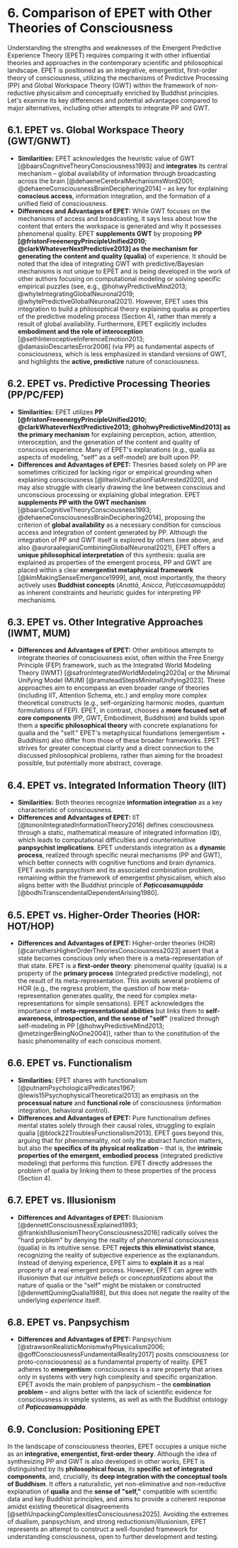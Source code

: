 # 6. Comparison of EPET with Other Theories of Consciousness

Understanding the strengths and weaknesses of the Emergent Predictive Experience Theory (EPET) requires comparing it with other influential theories and approaches in the contemporary scientific and philosophical landscape. EPET is positioned as an integrative, emergentist, first-order theory of consciousness, utilizing the mechanisms of Predictive Processing (PP) and Global Workspace Theory (GWT) within the framework of non-reductive physicalism and conceptually enriched by Buddhist principles. Let's examine its key differences and potential advantages compared to major alternatives, including other attempts to integrate PP and GWT.

## 6.1. EPET vs. Global Workspace Theory (GWT/GNWT)

*   **Similarities:** EPET acknowledges the heuristic value of GWT [@baarsCognitiveTheoryConsciousness1993] and **integrates** its central mechanism – global availability of information through broadcasting across the brain [@dehaeneCerebralMechanismsWord2001; @dehaeneConsciousnessBrainDeciphering2014] – as key for explaining **conscious access**, information integration, and the formation of a unified field of consciousness.
*   **Differences and Advantages of EPET:** While GWT focuses on the mechanisms of access and broadcasting, it says less about how the content that enters the workspace is generated and why it possesses phenomenal quality. EPET **supplements GWT** by proposing **PP [@fristonFreeenergyPrincipleUnified2010; @clarkWhateverNextPredictive2013] as the mechanism for generating the content and quality (qualia)** of experience. It should be noted that the idea of integrating GWT with predictive/Bayesian mechanisms is not unique to EPET and is being developed in the work of other authors focusing on computational modeling or solving specific empirical puzzles (see, e.g., @hohwyPredictiveMind2013; @whyteIntegratingGlobalNeuronal2019; @whytePredictiveGlobalNeuronal2021). However, EPET uses this integration to build a philosophical theory explaining qualia as properties of the predictive modeling process (Section 4), rather than merely a result of global availability. Furthermore, EPET explicitly includes **embodiment and the role of interoception** [@sethInteroceptiveInferenceEmotion2013; @damasioDescartesError2006] (via PP) as fundamental aspects of consciousness, which is less emphasized in standard versions of GWT, and highlights the **active, predictive** nature of consciousness.

## 6.2. EPET vs. Predictive Processing Theories (PP/PC/FEP)

*   **Similarities:** EPET utilizes **PP [@fristonFreeenergyPrincipleUnified2010; @clarkWhateverNextPredictive2013; @hohwyPredictiveMind2013] as the primary mechanism** for explaining perception, action, attention, interoception, and the generation of the content and quality of conscious experience. Many of EPET's explanations (e.g., qualia as aspects of modeling, "self" as a self-model) are built upon PP.
*   **Differences and Advantages of EPET:** Theories based solely on PP are sometimes criticized for lacking rigor or empirical grounding when explaining consciousness [@litwinUnificationFiatArrested2020], and may also struggle with clearly drawing the line between conscious and unconscious processing or explaining global integration. EPET **supplements PP with the GWT mechanism** [@baarsCognitiveTheoryConsciousness1993; @dehaeneConsciousnessBrainDeciphering2014], proposing the criterion of **global availability** as a necessary condition for conscious access and integration of content generated by PP. Although the integration of PP and GWT itself is explored by others (see above, and also @auroraalegianiCombiningGlobalNeuronal2021), EPET offers a **unique philosophical interpretation** of this synthesis: qualia are explained as properties of the emergent process, PP and GWT are placed within a clear **emergentist metaphysical framework** [@kimMakingSenseEmergence1999], and, most importantly, the theory actively uses **Buddhist concepts** (*Anattā*, *Anicca*, *Paṭiccasamuppāda*) as inherent constraints and heuristic guides for interpreting PP mechanisms.

## 6.3. EPET vs. Other Integrative Approaches (IWMT, MUM)

*   **Differences and Advantages of EPET:** Other ambitious attempts to integrate theories of consciousness exist, often within the Free Energy Principle (FEP) framework, such as the Integrated World Modeling Theory (IWMT) [@safronIntegratedWorldModeling2020a] or the Minimal Unifying Model (MUM) [@ramsteadStepsMinimalUnifying2023]. These approaches aim to encompass an even broader range of theories (including IIT, Attention Schema, etc.) and employ more complex theoretical constructs (e.g., self-organizing harmonic modes, quantum formulations of FEP). EPET, in contrast, chooses a **more focused set of core components** (PP, GWT, Embodiment, Buddhism) and builds upon them a **specific philosophical theory** with concrete explanations for qualia and the "self." EPET's metaphysical foundations (emergentism + Buddhism) also differ from those of these broader frameworks. EPET strives for greater conceptual clarity and a direct connection to the discussed philosophical problems, rather than aiming for the broadest possible, but potentially more abstract, coverage.

## 6.4. EPET vs. Integrated Information Theory (IIT)

*   **Similarities:** Both theories recognize **information integration** as a key characteristic of consciousness.
*   **Differences and Advantages of EPET:** IIT [@tononiIntegratedInformationTheory2016] defines consciousness through a static, mathematical measure of integrated information (Φ), which leads to computational difficulties and counterintuitive **panpsychist implications**. EPET understands integration as a **dynamic process**, realized through specific neural mechanisms (PP and GWT), which better connects with cognitive functions and brain dynamics. EPET avoids panpsychism and its associated combination problem, remaining within the framework of emergentist physicalism, which also aligns better with the Buddhist principle of ***Paṭiccasamuppāda*** [@bodhiTranscendentalDependentArising1980].

## 6.5. EPET vs. Higher-Order Theories (HOR: HOT/HOP)

*   **Differences and Advantages of EPET:** Higher-order theories (HOR) [@carruthersHigherOrderTheoriesConsciousness2023] assert that a state becomes conscious only when there is a meta-representation of that state. EPET is a **first-order theory**: phenomenal quality (qualia) is a property of the **primary process** (integrated predictive modeling), not the result of its meta-representation. This avoids several problems of HOR (e.g., the regress problem, the question of how meta-representation generates quality, the need for complex meta-representations for simple sensations). EPET acknowledges the importance of **meta-representational abilities** but links them to **self-awareness, introspection, and the sense of "self"** (realized through self-modeling in PP [@hohwyPredictiveMind2013; @metzingerBeingNoOne2004]), rather than to the constitution of the basic phenomenality of each conscious moment.

## 6.6. EPET vs. Functionalism

*   **Similarities:** EPET shares with functionalism [@putnamPsychologicalPredicates1967; @lewis15PsychophysicalTheoretical2013] an emphasis on the **processual nature** and **functional role** of consciousness (information integration, behavioral control).
*   **Differences and Advantages of EPET:** Pure functionalism defines mental states solely through their causal roles, struggling to explain qualia [@block22TroublesFunctionalism2013]. EPET goes beyond this, arguing that for phenomenality, not only the abstract function matters, but also the **specifics of its physical realization** – that is, the **intrinsic properties of the emergent, embodied process** (integrated predictive modeling) that performs this function. EPET directly addresses the problem of qualia by linking them to these properties of the process (Section 4).

## 6.7. EPET vs. Illusionism

*   **Differences and Advantages of EPET:** Illusionism [@dennettConsciousnessExplained1993; @frankishIllusionismTheoryConsciousness2016] radically solves the "hard problem" by denying the reality of phenomenal consciousness (qualia) in its intuitive sense. EPET **rejects this eliminativist stance**, recognizing the reality of subjective experience as the explanandum. Instead of denying experience, EPET aims to **explain it** as a real property of a real emergent process. However, EPET can agree with illusionism that our *intuitive beliefs* or *conceptualizations* about the nature of qualia or the "self" might be mistaken or constructed [@dennettQuiningQualia1988], but this does not negate the reality of the underlying *experience* itself.

## 6.8. EPET vs. Panpsychism

*   **Differences and Advantages of EPET:** Panpsychism [@strawsonRealisticMonismwhyPhysicalism2006; @goffConsciousnessFundamentalReality2017] posits consciousness (or proto-consciousness) as a fundamental property of reality. EPET adheres to **emergentism**: consciousness is a rare property that arises only in systems with very high complexity and specific organization. EPET avoids the main problem of panpsychism – the **combination problem** – and aligns better with the lack of scientific evidence for consciousness in simple systems, as well as with the Buddhist ontology of ***Paṭiccasamuppāda***.

## 6.9. Conclusion: Positioning EPET

In the landscape of consciousness theories, EPET occupies a unique niche as an **integrative, emergentist, first-order theory**. Although the idea of synthesizing PP and GWT is also developed in other works, EPET is distinguished by its **philosophical focus**, its **specific set of integrated components**, and, crucially, its **deep integration with the conceptual tools of Buddhism**. It offers a naturalistic, yet non-eliminative and non-reductive explanation of **qualia** and the **sense of "self,"** compatible with scientific data and key Buddhist principles, and aims to provide a coherent response amidst existing theoretical disagreements [@sethUnpackingComplexitiesConsciousness2025]. Avoiding the extremes of dualism, panpsychism, and strong reductionism/illusionism, EPET represents an attempt to construct a well-founded framework for understanding consciousness, open to further development and testing.